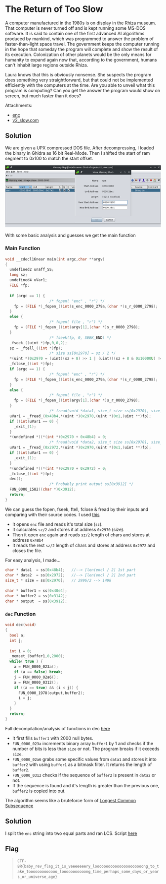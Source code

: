 # The Return of Too Slow

A computer manufactured in the 1980s is on display in the Rhiza museum. That computer is never turned off and is kept running some MS-DOS software. It is said to contain one of the first advanced AI algorithms produced by mankind, which was programmed to answer the problem of faster-than-light space travel. The government keeps the computer running in the hope that someday the program will complete and show the result of its execution. Colonization of other planets would be the only means for humanity to expand again now that, according to the government, humans can't inhabit large regions outside Rhiza.

Laura knows that this is obviously nonsense. She suspects the program does something very straightforward, but that could not be implemented efficiently with the computers at the time. Are you able to unveil what this program is computing? Can you get the answer the program would show on screen, but much faster than it does?

Attachments:
* [enc](./enc)
* [v2_slow.com](./v2_slow.com)

## Solution

We are given a UPX compressed DOS file. After decompressing, I loaded the binary in Ghidra as 16 bit Real-Mode. Then I shifted the start of ram segment to 0x100 to match the start offset.

<p align="center"><img src="memory.png"></p>

With some basic analysis and guesses we get the main function

### Main Function
```c
void __cdecl16near main(int argc,char **argv)
{
  undefined2 unaff_SS;
  long sz;
  undefined4 uVar1;
  FILE *fp;
  
  if (argc == 1) {
                    /* fopen( "enc" , "r") */
    fp = (FILE *)_fopen_((int)s_enc_0000_279a,(char *)s_r_0000_2798);
  }
  else {
                    /* fopen( file , "r") */
    fp = (FILE *)_fopen_((int)argv[1],(char *)s_r_0000_2798);
  }
                    /* fseek(fp, 0, SEEK_END) */
  _fseek_((uint *)fp,0,0,2);
  sz = _ftell_((int *)fp);
                    /* size ss[0x2970] = sz / 2 */
  *(uint *)0x2970 = (uint)(sz + 8) >> 1 | (uint)((sz + 8 & 0x10000U) != 0) << 0xf;
  _fclose_((int *)fp);
  if (argc == 1) {
                    /* fopen( "enc" , "r") */
    fp = (FILE *)_fopen_((int)s_enc_0000_279a,(char *)s_r_0000_2798);
  }
  else {
                    /* fopen( file , "r") */
    fp = (FILE *)_fopen_((int)argv[1],(char *)s_r_0000_2798);
  }
                    /* fread(void *data1, size_t size ss[0x2970], size_t nmemb, FILE *stream) */
  uVar1 = _fread_(0x48b4,*(uint *)0x2970,(uint *)0x1,(uint **)fp);
  if ((int)uVar1 == 0) {
    _exit_(1);
  }
  *(undefined *)(*(int *)0x2970 + 0x48b4) = 0;
                    /* fread(void *data2, size_t size ss[0x2970], size_t nmemb, FILE *stream) */
  uVar1 = _fread_(0x2972,*(uint *)0x2970,(uint *)0x1,(uint **)fp);
  if ((int)uVar1 == 0) {
    _exit_(1);
  }
  *(undefined *)(*(int *)0x2970 + 0x2972) = 0;
  _fclose_((int *)fp);
  dec();
                    /* Probably print output ss[0x3912] */
  FUN_0000_1582((char *)0x3912);
  return;
}
```

We can guess the fopen, fseek, ftell, fclose & fread by their inputs and comparing with their source codes. I used [this](https://www.retro11.de/ouxr/211bsd/usr/src/lib/libc/)

- It opens `enc` file and reads it's total size (`sz`).
- It calculates `sz/2` and stores it at address `0x2970` (size).
- Then it open `enc` again and reads `sz/2` length of chars and stores at address `0x48b4`
- It reads the rest `sz/2` length of chars and stores at address `0x2972` and closes the file.

For easy analysis, I made...
```c
char * data1  = ss[0x48b4];   //--> [len(enc) / 2] 1st part
char * data2  = ss[0x2972];   //--> [len(enc) / 2] 2nd part
size_t * size = ss[0x2970];   // 2996/2 --> 1498

char * buffer1 = ss[0x40e4];
char * buffer2 = ss[0x3142];
char * output  = ss[0x3912];
```

### `dec` Function
```c
void dec(void)
{
  bool a;
  int j;
  
  int i = 0;
  _memset_(buffer1,0,2000);
  while( true ) {
    a = FUN_0000_023a();
    if (a == false) break;
    j = FUN_0000_02a6();
    a = FUN_0000_0312();
    if ((a == true) && (i < j)) {
      FUN_0000_1978(output,buffer2);
      i = j;
    }
  }
  return;
}
```

Full decompilation/analysis of functions in dec [here](./reference.c)

- It first fills `buffer1` with 2000 null bytes.
- `FUN_0000_023a` increments binary array `buffer1` by 1 and checks if the number of bits is less than `size` or not. The program breaks if it exceeds `size`.
- `FUN_0000_02a6` grabs some specific values from `data1` and stores it into `buffer2` with using `buffer1` as a bitmask filter. It returns the length of `buffer2`.
- `FUN_0000_0312` checks if the sequence of `buffer2` is present in `data2` or not.
- If the sequence is found and it's length is greater than the previous one, `buffer2` is copied into out.

The algorithm seems like a bruteforce form of [Longest Common Subsequence](https://www.geeksforgeeks.org/longest-common-subsequence-dp-4/)

## Solution

I split the `enc` string into two equal parts and ran LCS. Script [here](./solve.py)

## Flag
> `CTF-BR{baby_rev_flag_it_is_veeeeeeery_loooooooooooooooooooooong_to_take_tooooooooooooo_looooooooooong_time_perhaps_some_days_or_years_or_universe_age}`
